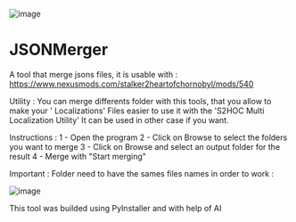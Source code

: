 
![image](https://github.com/user-attachments/assets/f3f6cf9f-7549-4fc8-835c-56cd5f10acc7)

# JSONMerger
A tool that merge jsons files, it is usable with : https://www.nexusmods.com/stalker2heartofchornobyl/mods/540

Utility : 
You can merge differents folder with this tools, that you allow to make your ' Localizations' Files easier to use it with the 'S2HOC Multi Localization Utility' 
It can be used in other case if you want.

Instructions :
1 - Open the program
2 - Click on Browse to select the folders you want to merge
3 - Click on Browse and select an output folder for the result
4 - Merge with "Start merging"

Important :
Folder need to have the sames files names in order to work :

![image](https://github.com/user-attachments/assets/7d8cbe73-2fc9-44a7-901a-aee905fcf62d)


This tool was builded using PyInstaller and with help of AI
